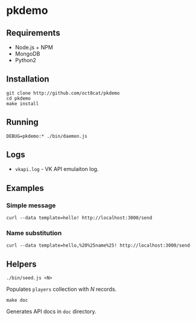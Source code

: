 # pkdemo

## Requirements

* Node.js + NPM
* MongoDB
* Python2

## Installation

```
git clone http://github.com/oct8cat/pkdemo
cd pkdemo
make install
```

## Running

```
DEBUG=pkdemo:* ./bin/daemon.js
```

## Logs

* `vkapi.log` - VK API emulaiton log.

## Examples

### Simple message
```
curl --data template=hello! http://localhost:3000/send
```

### Name substitution
```
curl --data template=hello,%20%25name%25! http://localhost:3000/send
```


## Helpers

```
./bin/seed.js <N>
```
Populates `players` collection with *N* records.

```
make doc
```
Generates API docs in `doc` directory.
